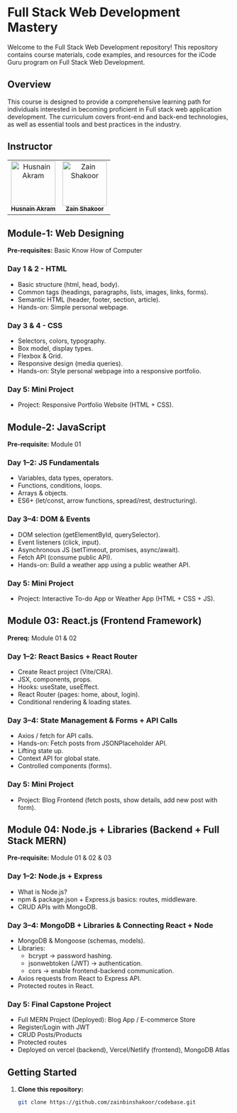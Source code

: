 # Full Stack Web Development Mastery
Welcome to the Full Stack Web Development repository!
This repository contains course materials, code examples, and resources for the iCode Guru program on Full Stack Web Development.
## Overview
This course is designed to provide a comprehensive learning path for individuals interested in becoming proficient in Full stack web application development. The curriculum covers front-end and back-end technologies, as well as essential tools and best practices in the industry.

## Instructor

<table>
    <tbody>
        <tr>
            <td align="center">
                <a href="https://github.com/husnainakram09">
                    <img src="https://avatars.githubusercontent.com/u/57561973?v=4" width="100px;" alt="Husnain Akram"/>
                    <br />
                    <sub><b>Husnain Akram</b></sub>
                </a> 
            </td>
            <td align="center">
                <a href="https://github.com/zainbinshakoor">
                    <img src="https://avatars.githubusercontent.com/u/92578770?v=4" width="100px;" alt="Zain Shakoor"/>
                    <br />
                    <sub><b>Zain Shakoor</b></sub>
                </a> 
            </td>
        </tr> 
</tbody>
<table>

## Module-1: Web Designing
**Pre-requisites:** Basic Know How of Computer

### Day 1 & 2 - HTML
+ Basic structure (html, head, body).
+ Common tags (headings, paragraphs, lists, images, links, forms).
+ Semantic HTML (header, footer, section, article).
+ Hands-on: Simple personal webpage.

### Day 3 & 4 - CSS
+ Selectors, colors, typography.
+ Box model, display types.
+ Flexbox & Grid.
+ Responsive design (media queries).
+ Hands-on: Style personal webpage into a responsive portfolio.

### Day 5: Mini Project
+ Project: Responsive Portfolio Website (HTML + CSS).

## Module-2: JavaScript
**Pre-requisite:** Module 01

### Day 1–2: JS Fundamentals
+ Variables, data types, operators.
+ Functions, conditions, loops.
+ Arrays & objects.
+ ES6+ (let/const, arrow functions, spread/rest, destructuring).

### Day 3–4: DOM & Events
+ DOM selection (getElementById, querySelector).
+ Event listeners (click, input).
+ Asynchronous JS (setTimeout, promises, async/await).
+ Fetch API (consume public API).
+ Hands-on: Build a weather app using a public weather API.

### Day 5: Mini Project
+ Project: Interactive To-do App or Weather App (HTML + CSS + JS).


## Module 03: React.js (Frontend Framework)
**Prereq:** Module 01 & 02

### Day 1–2: React Basics + React Router
+ Create React project (Vite/CRA).
+ JSX, components, props.
+ Hooks: useState, useEffect.
+ React Router (pages: home, about, login).
+ Conditional rendering & loading states.

### Day 3–4: State Management & Forms + API Calls
+ Axios / fetch for API calls.
+ Hands-on: Fetch posts from JSONPlaceholder API.
+ Lifting state up.
+ Context API for global state.
+ Controlled components (forms).

### Day 5: Mini Project
+ Project: Blog Frontend (fetch posts, show details, add new post with form).

## Module 04: Node.js + Libraries (Backend + Full Stack MERN)
**Pre-requisite:** Module 01 & 02 & 03

### Day 1–2: Node.js + Express
+ What is Node.js?
+ npm & package.json + Express.js basics: routes, middleware.
+ CRUD APIs with MongoDB.

### Day 3–4: MongoDB + Libraries & Connecting React + Node
+ MongoDB & Mongoose (schemas, models).
+ Libraries:
    + bcrypt → password hashing.
    + jsonwebtoken (JWT) → authentication.
    + cors → enable frontend-backend communication.
+ Axios requests from React to Express API.
+ Protected routes in React.

### Day 5: Final Capstone Project
+ Full MERN Project (Deployed): Blog App / E-commerce Store
+ Register/Login with JWT
+ CRUD Posts/Products
+ Protected routes
+ Deployed on vercel (backend), Vercel/Netlify (frontend), MongoDB Atlas


## Getting Started

1. **Clone this repository:**

   ```bash
   git clone https://github.com/zainbinshakoor/codebase.git

